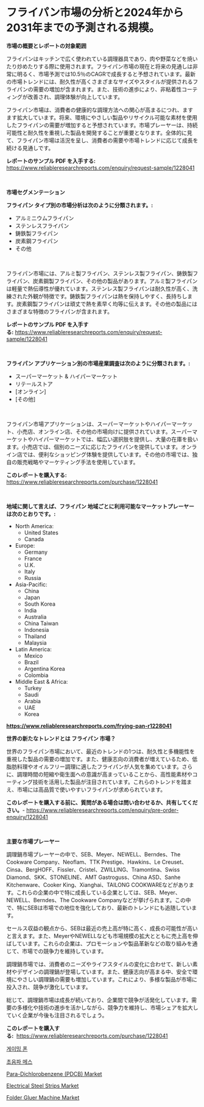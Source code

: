 <p><h1>フライパン市場の分析と2024年から2031年までの予測される規模。</h1></p><p><strong>市場の概要とレポートの対象範囲</strong></p>
<p><p>フライパンはキッチンで広く使われている調理器具であり、肉や野菜などを焼いたり炒めたりする際に使用されます。フライパン市場の現在と将来の見通しは非常に明るく、市場予測では10.5％のCAGRで成長すると予想されています。最新の市場トレンドには、耐久性が高くさまざまなサイズやスタイルが提供されるフライパンの需要の増加が含まれます。また、技術の進歩により、非粘着性コーティングが改善され、調理体験が向上しています。</p><p>フライパン市場は、消費者の健康的な調理方法への関心が高まるにつれ、ますます拡大しています。将来、環境にやさしい製品やリサイクル可能な素材を使用したフライパンの需要が増加すると予想されています。市場プレーヤーは、持続可能性と耐久性を重視した製品を開発することが重要となります。全体的に見て、フライパン市場は活況を呈し、消費者の需要や市場トレンドに応じて成長を続ける見通しです。</p></p>
<p><strong>レポートのサンプル PDF を入手する:</strong> <a href="https://www.reliableresearchreports.com/enquiry/request-sample/1228041">https://www.reliableresearchreports.com/enquiry/request-sample/1228041</a></p>
<p>&nbsp;</p>
<p><strong>市場セグメンテーション</strong></p>
<p><strong>フライパン タイプ別の市場分析は次のように分類されます。:</strong></p>
<p><ul><li>アルミニウムフライパン</li><li>ステンレスフライパン</li><li>鋳鉄製フライパン</li><li>炭素鋼フライパン</li><li>その他</li></ul></p>
<p>&nbsp;</p>
<p><p>フライパン市場には、アルミ製フライパン、ステンレス製フライパン、鋳鉄製フライパン、炭素鋼製フライパン、その他の製品があります。アルミ製フライパンは軽量で熱伝導性が優れています。ステンレス製フライパンは耐久性が高く、洗練された外観が特徴です。鋳鉄製フライパンは熱を保持しやすく、長持ちします。炭素鋼製フライパンは頑丈で熱を素早く均等に伝えます。その他の製品にはさまざまな特徴のフライパンが含まれます。</p></p>
<p><strong>レポートのサンプル PDF を入手する:</strong>&nbsp;<a href="https://www.reliableresearchreports.com/enquiry/request-sample/1228041">https://www.reliableresearchreports.com/enquiry/request-sample/1228041</a></p>
<p>&nbsp;</p>
<p><strong> フライパン アプリケーション別の市場産業調査は次のように分類されます。:</strong></p>
<p><ul><li>スーパーマーケット & ハイパーマーケット</li><li>リテールストア</li><li>[オンライン]</li><li>[その他]</li></ul></p>
<p>&nbsp;</p>
<p><p>フライパン市場アプリケーションは、スーパーマーケットやハイパーマーケット、小売店、オンライン店、その他の市場向けに提供されています。スーパーマーケットやハイパーマーケットでは、幅広い選択肢を提供し、大量の在庫を扱います。小売店では、個別のニーズに応じたフライパンを提供しています。オンライン店では、便利なショッピング体験を提供しています。その他の市場では、独自の販売戦略やマーケティング手法を使用しています。</p></p>
<p><strong>このレポートを購入する:</strong>&nbsp; <a href="https://www.reliableresearchreports.com/purchase/1228041">https://www.reliableresearchreports.com/purchase/1228041</a></p>
<p>&nbsp;</p>
<p><strong>地域に関して言えば、フライパン 地域ごとに利用可能なマーケットプレーヤーは次のとおりです。:</strong></p>
<p><ul>
    <li>
        North America:
        <ul>
            <li>United States</li>
            <li>Canada</li>
        </ul>
    </li>
    <li>
        Europe:
        <ul>
            <li>Germany</li>
            <li>France</li>
            <li>U.K.</li>
            <li>Italy</li>
            <li>Russia</li>
        </ul>
    </li>
    <li>
        Asia-Pacific:
        <ul>
            <li>China</li>
            <li>Japan</li>
            <li>South Korea</li>
            <li>India</li>
            <li>Australia</li>
            <li>China Taiwan</li>
            <li>Indonesia</li>
            <li>Thailand</li>
            <li>Malaysia</li>
        </ul>
    </li>
    <li>
        Latin America:
        <ul>
            <li>Mexico</li>
            <li>Brazil</li>
            <li>Argentina Korea</li>
            <li>Colombia</li>
        </ul>
    </li>
    <li>
        Middle East & Africa:
        <ul>
            <li>Turkey</li>
            <li>Saudi</li>
            <li>Arabia</li>
            <li>UAE</li>
            <li>Korea</li>
        </ul>
    </li>
    </ul></p>
<p><strong><a href="https://www.reliableresearchreports.com/frying-pan-r1228041">https://www.reliableresearchreports.com/frying-pan-r1228041</a></strong>&nbsp;</p>
<p><strong>世界の新たなトレンドとは フライパン 市場？</strong></p>
<p><p>世界のフライパン市場において、最近のトレンドの1つは、耐久性と多機能性を重視した製品の需要の増加です。また、健康志向の消費者が増えているため、低脂肪料理やオイルフリー調理に適したフライパンが人気を集めています。さらに、調理時間の短縮や衛生面への意識が高まっていることから、高性能素材やコーティング技術を活用した製品が注目されています。これらのトレンドを踏まえ、市場には高品質で使いやすいフライパンが求められています。</p></p>
<p><strong>このレポートを購入する前に、質問がある場合は問い合わせるか、共有してください。</strong>- <a href="https://www.reliableresearchreports.com/enquiry/pre-order-enquiry/1228041">https://www.reliableresearchreports.com/enquiry/pre-order-enquiry/1228041</a></p>
<p>&nbsp;</p>
<p><strong>主要な市場プレーヤー</strong></p>
<p><p>調理鍋市場プレーヤーの中で、SEB、Meyer、NEWELL、Berndes、The Cookware Company、Neoflam、TTK Prestige、Hawkins、Le Creuset、Cinsa、BergHOFF、Fissler、Cristel、ZWILLING、Tramontina、Swiss Diamond、SKK、STONELINE、AMT Gastroguss、China ASD、Sanhe Kitchenware、Cooker King、Xianghai、TAILONG COOKWAREなどがあります。これらの企業の中で特に成長している企業としては、SEB、Meyer、NEWELL、Berndes、The Cookware Companyなどが挙げられます。この中で、特にSEBは市場での地位を強化しており、最新のトレンドにも追随しています。</p><p>セールス収益の観点から、SEBは最近の売上高が特に高く、成長の可能性が高いと言えます。また、MeyerやNEWELLなども市場規模の拡大とともに売上高を伸ばしています。これらの企業は、プロモーションや製品革新などの取り組みを通じて、市場での競争力を維持しています。</p><p>調理鍋市場では、消費者のニーズやライフスタイルの変化に合わせて、新しい素材やデザインの調理鍋が登場しています。また、健康志向が高まる中、安全で環境にやさしい調理鍋の需要も増加しています。これにより、多様な製品が市場に投入され、競争が激化しています。</p><p>総じて、調理鍋市場は成長が続いており、企業間で競争が活発化しています。需要の多様化や技術の進歩を活かしながら、競争力を維持し、市場シェアを拡大していく企業が今後も注目されるでしょう。</p></p>
<p><strong>このレポートを購入する:</strong>&nbsp;&nbsp;<a href="https://www.reliableresearchreports.com/purchase/1228041">https://www.reliableresearchreports.com/purchase/1228041</a></p>
<p><p><a href="https://medium.com/@treyhettinger2023/%EA%B2%8C%EC%9D%B4%EB%B0%8D-%ED%95%B8%EB%93%9C%ED%8F%B0-%EC%8B%9C%EC%9E%A5-%EC%8B%9C%EC%9E%A5-%EC%A0%90%EC%9C%A0%EC%9C%A8-%EC%8B%9C%EC%9E%A5-%ED%8A%B8%EB%A0%8C%EB%93%9C-%EB%B0%8F-%EB%AF%B8%EB%9E%98-%EC%84%B1%EC%9E%A5%EC%9D%84-%ED%83%90%EC%83%89%ED%95%A9%EB%8B%88%EB%8B%A4-f0948caf2e23">게이밍 폰</a></p><p><a href="https://github.com/vsr06p4p49/Market-Research-Report-List-1/blob/main/761308024273.md">초음파 메스</a></p><p><a href="https://natural-crush-b99.notion.site/Para-Dichlorobenzene-PDCB-Market-Share-Evolution-and-Market-Growth-Trends-2024-2031-59e1b74605e04ab39f13ffa6445fd1e9">Para-Dichlorobenzene (PDCB) Market</a></p><p><a href="https://www.linkedin.com/pulse/electrical-steel-strips-market-size-furnishes-valuable-information-twgxc?trackingId=IyoEqDvoPmisO08yW%2BztQw%3D%3D">Electrical Steel Strips Market</a></p><p><a href="https://view.publitas.com/reportprime-1/folder-gluer-machine-market-size-reveals-the-best-marketing-channels-in-global-industry/">Folder Gluer Machine Market</a></p></p>